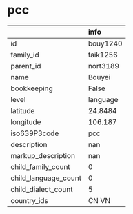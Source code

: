 # pcc
|                      | info     |
|:---------------------|:---------|
| id                   | bouy1240 |
| family_id            | taik1256 |
| parent_id            | nort3189 |
| name                 | Bouyei   |
| bookkeeping          | False    |
| level                | language |
| latitude             | 24.8484  |
| longitude            | 106.187  |
| iso639P3code         | pcc      |
| description          | nan      |
| markup_description   | nan      |
| child_family_count   | 0        |
| child_language_count | 0        |
| child_dialect_count  | 5        |
| country_ids          | CN VN    |